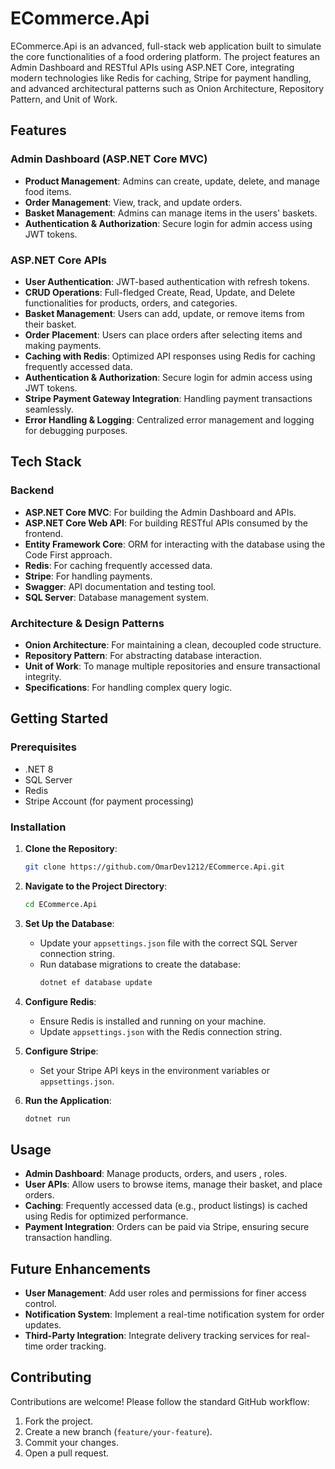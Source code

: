 # ECommerce.Api
ECommerce.Api is an advanced, full-stack web application built to simulate the core functionalities of a food ordering platform. The project features an Admin Dashboard and RESTful APIs using ASP.NET Core, integrating modern technologies like Redis for caching, Stripe for payment handling, and advanced architectural patterns such as Onion Architecture, Repository Pattern, and Unit of Work.

## Features

### Admin Dashboard (ASP.NET Core MVC)
- **Product Management**: Admins can create, update, delete, and manage food items.
- **Order Management**: View, track, and update orders.
- **Basket Management**: Admins can manage items in the users' baskets.
- **Authentication & Authorization**: Secure login for admin access using JWT tokens.

### ASP.NET Core APIs
- **User Authentication**: JWT-based authentication with refresh tokens.
- **CRUD Operations**: Full-fledged Create, Read, Update, and Delete functionalities for products, orders, and categories.
- **Basket Management**: Users can add, update, or remove items from their basket.
- **Order Placement**: Users can place orders after selecting items and making payments.
- **Caching with Redis**: Optimized API responses using Redis for caching frequently accessed data.
-  **Authentication & Authorization**: Secure login for admin access using JWT tokens.
- **Stripe Payment Gateway Integration**: Handling payment transactions seamlessly.
- **Error Handling & Logging**: Centralized error management and logging for debugging purposes.
  
## Tech Stack

### Backend
- **ASP.NET Core MVC**: For building the Admin Dashboard and APIs.
- **ASP.NET Core Web API**: For building RESTful APIs consumed by the frontend.
- **Entity Framework Core**: ORM for interacting with the database using the Code First approach.
- **Redis**: For caching frequently accessed data.
- **Stripe**: For handling payments.
- **Swagger**: API documentation and testing tool.
- **SQL Server**: Database management system.

### Architecture & Design Patterns
- **Onion Architecture**: For maintaining a clean, decoupled code structure.
- **Repository Pattern**: For abstracting database interaction.
- **Unit of Work**: To manage multiple repositories and ensure transactional integrity.
- **Specifications**: For handling complex query logic.
  
## Getting Started

### Prerequisites
- .NET 8
- SQL Server
- Redis
- Stripe Account (for payment processing)

### Installation

1. **Clone the Repository**:
    ```bash
    git clone https://github.com/OmarDev1212/ECommerce.Api.git
    ```
   
2. **Navigate to the Project Directory**:
    ```bash
    cd ECommerce.Api
    ```

3. **Set Up the Database**:
    - Update your `appsettings.json` file with the correct SQL Server connection string.
    - Run database migrations to create the database:
      ```bash
      dotnet ef database update
      ```

4. **Configure Redis**:
    - Ensure Redis is installed and running on your machine.
    - Update `appsettings.json` with the Redis connection string.

5. **Configure Stripe**:
    - Set your Stripe API keys in the environment variables or `appsettings.json`.

6. **Run the Application**:
    ```bash
    dotnet run
    ```



## Usage

- **Admin Dashboard**: Manage products, orders, and users , roles.
- **User APIs**: Allow users to browse items, manage their basket, and place orders.
- **Caching**: Frequently accessed data (e.g., product listings) is cached using Redis for optimized performance.
- **Payment Integration**: Orders can be paid via Stripe, ensuring secure transaction handling.



## Future Enhancements
- **User Management**: Add user roles and permissions for finer access control.
- **Notification System**: Implement a real-time notification system for order updates.
- **Third-Party Integration**: Integrate delivery tracking services for real-time order tracking.

## Contributing
Contributions are welcome! Please follow the standard GitHub workflow:

1. Fork the project.
2. Create a new branch (`feature/your-feature`).
3. Commit your changes.
4. Open a pull request.
